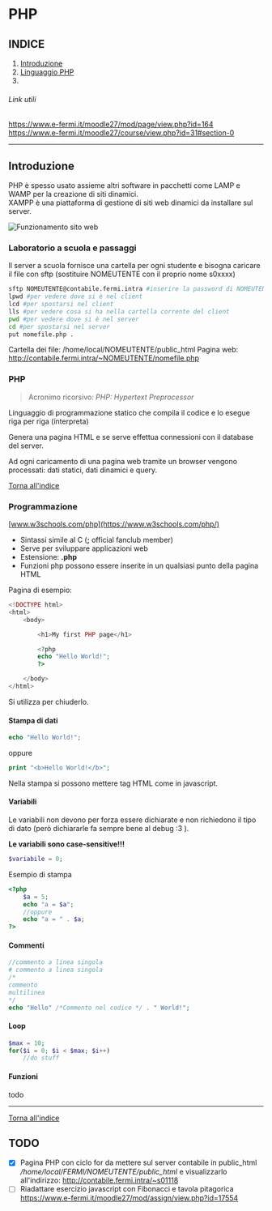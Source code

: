 # PHP

## INDICE
1. [Introduzione](#Introduzione)
1. [Linguaggio PHP](#PHP)
1.

###### Link utili

https://www.e-fermi.it/moodle27/mod/page/view.php?id=164  
https://www.e-fermi.it/moodle27/course/view.php?id=31#section-0  

---

## Introduzione

PHP è spesso usato assieme altri software in pacchetti come LAMP e WAMP per la creazione di siti dinamici.  
XAMPP è una piattaforma di gestione di siti web dinamici da installare sul server.

![Funzionamento sito web](https://www.e-fermi.it/moodle27/pluginfile.php/1924/mod_page/content/1/ComeFunzionaSitoDinamicoSmall.jpg)

### Laboratorio a scuola e passaggi

Il server a scuola fornisce una cartella per ogni studente e bisogna caricare il file con sftp (sostituire NOMEUTENTE con il proprio nome s0xxxx)

```bash
sftp NOMEUTENTE@contabile.fermi.intra #inserire la password di NOMEUTENTE
lpwd #per vedere dove si è nel client
lcd #per spostarsi nel client
lls #per vedere cosa si ha nella cartella corrente del client
pwd #per vedere dove si è nel server
cd #per spostarsi nel server
put nomefile.php .
```

Cartella dei file: /home/local/NOMEUTENTE/public_html
Pagina web: http://contabile.fermi.intra/~NOMEUTENTE/nomefile.php

### PHP

> Acronimo ricorsivo: _PHP: Hypertext Preprocessor_

Linguaggio di programmazione statico che compila il codice e lo esegue riga per riga (interpreta)

Genera una pagina HTML e se serve effettua connessioni con il database del server.

Ad ogni caricamento di una pagina web tramite un browser vengono processati: dati statici, dati dinamici e query.



[Torna all'indice](#INDICE)

### Programmazione

[www.w3schools.com/php](https://www.w3schools.com/php/)

- Sintassi simile al C (**;** official fanclub member)
- Serve per sviluppare applicazioni web
- Estensione: **.php**
- Funzioni php possono essere inserite in un qualsiasi punto della pagina HTML

Pagina di esempio:
```php
<!DOCTYPE html>
<html>
    <body>

        <h1>My first PHP page</h1>

        <?php
        echo "Hello World!";
        ?>

    </body>
</html>
```

Si utilizza **<?php** per aprire il tag e **?>** per chiuderlo.

#### Stampa di dati

```php
echo "Hello World!";
```

oppure

```php
print "<b>Hello World!</b>";
```

Nella stampa si possono mettere tag HTML come in javascript.

#### Variabili

Le variabili non devono per forza essere dichiarate e non richiedono il tipo di dato (però dichiararle fa sempre bene al debug :3 ).

**Le variabili sono case-sensitive!!!**

```php
$variabile = 0;
```

Esempio di stampa

```php
<?php
    $a = 5;
    echo "a = $a";
    //oppure
    echo "a = " . $a;
?>
```

#### Commenti

```php
//commento a linea singola
# commento a linea singola
/*
commento
multilinea
*/
echo "Hello" /*Commento nel codice */ . " World!";
```

#### Loop

```php
$max = 10;
for($i = 0; $i < $max; $i++)
    //do stuff
```

#### Funzioni

todo

---

[Torna all'indice](#INDICE)

## TODO

- [x] Pagina PHP con ciclo for da mettere sul server contabile in public_html _/home/local/FERMI/NOMEUTENTE/public_html_ e visualizzarlo all'indirizzo: http://contabile.fermi.intra/~s01118
- [ ] Riadattare esercizio javascript con Fibonacci e tavola pitagorica https://www.e-fermi.it/moodle27/mod/assign/view.php?id=17554
